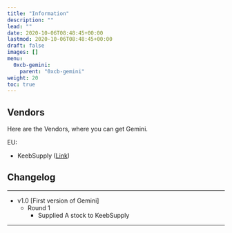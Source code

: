 ```yaml
---
title: "Information"
description: ""
lead: ""
date: 2020-10-06T08:48:45+00:00
lastmod: 2020-10-06T08:48:45+00:00
draft: false
images: []
menu:
  0xcb-gemini:
    parent: "0xcb-gemini"
weight: 20
toc: true
---
```


## Vendors

Here are the Vendors, where you can get Gemini.

EU:

- KeebSupply ([Link](https://keeb.supply/products/0xcb-gemini))


## Changelog

---

- v1.0 [First version of Gemini]
  - Round 1
    - Supplied A stock to KeebSupply

---
